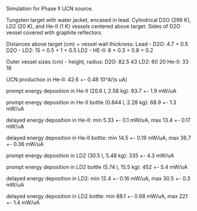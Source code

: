 Simulation for Phase II UCN source.

Tungsten target with water jacket, encased in lead.
Cylindrical D2O (296 K), LD2 (20 K), and He-II (1 K) vessels centered above target.
Sides of D2O vessel covered with graphite reflectors.

Distances above target (cm) + vessel wall thickness:
Lead - D2O: 4.7 + 0.5
D2O - LD2: 15 + 0.5 + 1 + 0.5
LD2 - HE-II: 8 + 0.3 + 0.8 + 0.2

Outer vessel sizes (cm) - height, radius:
D2O: 82.5 43
LD2: 60 20
He-II: 33 16

UCN production in He-II:
42.6 +- 0.48 10^4/(s uA)

prompt energy deposition in He-II (20.6 l, 2.58 kg):
93.7 +- 1.9 mW/uA

prompt energy deposition in He-II bottle (0.844 l, 2.28 kg):
68.9 +- 1.3 mW/uA

delayed energy deposition in He-II:
min 5.33 +- 0.1 mW/uA, max 13.4 +- 0.17 mW/uA

delayed energy deposition in He-II bottle:
min 14.5 +- 0.19 mW/uA, max 36.7 +- 0.36 mW/uA

prompt energy deposition in LD2 (30.5 l, 5.48 kg):
335 +- 4.3 mW/uA

prompt energy deposition in LD2 bottle (5.74 l, 15.5 kg):
452 +- 5.4 mW/uA

delayed energy deposition in LD2:
min 12.4 +- 0.16 mW/uA, max 30.5 +- 0.3 mW/uA

delayed energy deposition in LD2 bottle:
min 88.1 +- 0.68 mW/uA, max 221 +- 1.4 mW/uA

